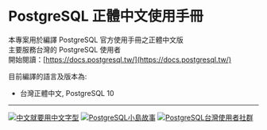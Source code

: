 # PostgreSQL 正體中文使用手冊

本專案用於編譯 PostgreSQL 官方使用手冊之正體中文版  
主要服務台灣的 PostgreSQL 使用者  
開始閱讀：[https://docs.postgresql.tw/](https://docs.postgresql.tw/)

目前編譯的語言及版本為:

* 台灣正體中文, PostgreSQL 10

---

[![中文就要用中文字型](https://ycku.github.io/assets/gitbook-plugin-notocjk.svg)](https://plugins.gitbook.com/plugin/notocjk) [![PostgreSQL小島故事](https://pgsql-tw.github.io/island/assets/pgsql-tw-island.svg)](http://postgresql.tw/island/) [![PostgreSQL台灣使用者社群](https://pgsql-tw.github.io/island/assets/pgsql-tw.svg)](http://postgresql.tw)

